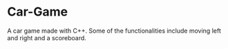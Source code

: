 # Car-Game

A car game made with C++.
Some of the functionalities include moving left and right and a scoreboard. 
